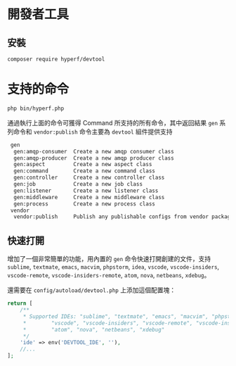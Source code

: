 # 開發者工具

## 安裝

```
composer require hyperf/devtool
```

# 支持的命令

```bash
php bin/hyperf.php
```

通過執行上面的命令可獲得 Command 所支持的所有命令，其中返回結果 `gen` 系列命令和 `vendor:publish` 命令主要為 `devtool` 組件提供支持

```bash
 gen
  gen:amqp-consumer  Create a new amqp consumer class
  gen:amqp-producer  Create a new amqp producer class
  gen:aspect         Create a new aspect class
  gen:command        Create a new command class
  gen:controller     Create a new controller class
  gen:job            Create a new job class
  gen:listener       Create a new listener class
  gen:middleware     Create a new middleware class
  gen:process        Create a new process class
 vendor
  vendor:publish     Publish any publishable configs from vendor packages.
```

## 快速打開

增加了一個非常簡單的功能，用內置的 `gen` 命令快速打開創建的文件，支持 `sublime`, `textmate`, `emacs`, `macvim`, `phpstorm`, `idea`, `vscode`, `vscode-insiders`, `vscode-remote`, `vscode-insiders-remote`, `atom`, `nova`, `netbeans`, `xdebug`。

還需要在 `config/autoload/devtool.php` 上添加這個配置塊：

```php
return [
    /**
     * Supported IDEs: "sublime", "textmate", "emacs", "macvim", "phpstorm", "idea",
     *        "vscode", "vscode-insiders", "vscode-remote", "vscode-insiders-remote",
     *        "atom", "nova", "netbeans", "xdebug"
     */
    'ide' => env('DEVTOOL_IDE', ''),
    //...
];
```
